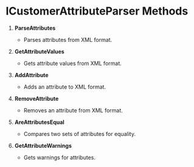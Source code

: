 
# ICustomerAttributeParser Methods

1. **ParseAttributes**
   - Parses attributes from XML format.

2. **GetAttributeValues**
   - Gets attribute values from XML format.

3. **AddAttribute**
   - Adds an attribute to XML format.

4. **RemoveAttribute**
   - Removes an attribute from XML format.

5. **AreAttributesEqual**
   - Compares two sets of attributes for equality.

6. **GetAttributeWarnings**
   - Gets warnings for attributes.